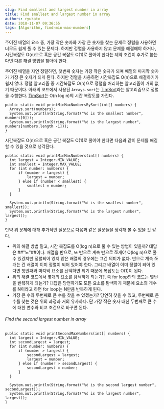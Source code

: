 ```yaml
---
slug: Find smallest and largest number in array
title: Find smallest and largest number in array
authors: ryukato
date: 2018-11-07 09:36:55
tags: [Algorithm, find-min-max-numbers]
---
```


<!-- truncate -->

주어진 배열의 요소 중, 가장 작은 숫자와 가장 큰 숫자를 찾는 문제로 정렬을 사용하면 너무도 쉽게 풀 수 있는 문제다. 하지만 정렬을 사용하지 않고 문제를 해결해야 하거나, 시간복잡도 O(n)으로 혹은 공간 복잡도 O(1)로 풀어야 한다는 제약 조건이 추가로 붙는다면 다른 해결 방법을 찾아야 한다.

주어진 배열을 자연 정렬하면, 첫번째 숫자는 가장 작은 숫자가 되며 배열의 마지막 숫자가 가장 큰 숫자가 되게 된다. 하지만 정렬을 사용하면 시간복잡도 O(n)으로 해결하기가 쉽지 않다. 정렬 알고리즘 중 시간복잡도 O(n)으로 정렬을 처리하는 알고리즘이 거의 없기 때문이다.
아래의 코드에서 사용된 `Arrays.sort`는 [TimSort](https://en.wikipedia.org/wiki/Timsort)라는 알고리즘으로 정렬을 수행한다. [TimSort](https://en.wikipedia.org/wiki/Timsort)는 O(n log n)의 시간 복잡도를 가진다.

```
public static void printMinMaxNumbersBySort(int[] numbers) {
  Arrays.sort(numbers);
  System.out.println(String.format("%d is the smallest number", numbers[0]));
  System.out.println(String.format("%d is the largest number", numbers[numbers.length -1]));
}
```

시간복잡도 O(n)으로 혹은 공간 복잡도 O(1)로 풀어야 한다면 다음과 같이 문제를 해결 할 수 있을 것으로 생각된다.

```
public static void printMinMaxNumbers(int[] numbers) {
  int largest = Integer.MIN_VALUE;
  int smallest = Integer.MAX_VALUE;
  for (int number: numbers) {
      if (number > largest) {
          largest = number;
      } else if (number < smallest) {
          smallest = number;
      }
  }

  System.out.println(String.format("%d is the smallest number", smallest));
  System.out.println(String.format("%d is the largest number", largest));
}
```

만약 위 문제에 대해 추가적인 질문으로 다음과 같은 질문들을 생각해 볼 수 있을 것 같다.
* 위의 해결 방법 말고, 시간 복잡도를 O(log n)으로 풀 수 있는 방법이 있을까? 대답은 ##"노"##이다. 배열을 반으로, 또 반으로 계속 반으로 쪼개야 O(log n)으로 풀 수 있겠지만 정렬되어 있지 않은 배열의 경우에는 그건 의미가 없다.
반으로 계속 쪼개는 건 배열이 이미 정렬이 되어 있어야 한다. 그리고 배열이 이미 정렬이 되어 있다면 첫번째와 마지막 요소를 선택하면 되기 때문에 복잡도는 O(1)이 된다.
* 위의 해결 코드에서 몇개의 요소를 탐색하게 되는가?, 즉 for loop안의 코드는 몇번을 반복하게 되는가? 대답은 당연하게도 모든 요소를 탐색하기 때문에 요소의 개수를 N이라고 하면 for loop는 N만큼 반복하게 된다.
* 가장 큰 수와 두번째로 큰 수를 찾을 수 있겠는가? 당연히 찾을 수 있고, 두번째로 큰 수를 찾는 것은 위의 과정과 거의 유사하다. 단 가장 작은 숫자 대신 두번째로 큰 수에 대한 변수와 비교 조건으로 바꾸면 된다.

###### Find the second largest number in array

```
public static void printSecondMaxNumbers(int[] numbers) {
  int largest = Integer.MIN_VALUE;
  int secondLargest = largest;
  for (int number: numbers) {
      if (number > largest) {
          secondLargest = largest;
          largest = number;
      } else if (number > secondLargest) {
          secondLargest = number;
      }
  }

  System.out.println(String.format("%d is the second largest number", secondLargest));
  System.out.println(String.format("%d is the largest number", largest));
}
```
